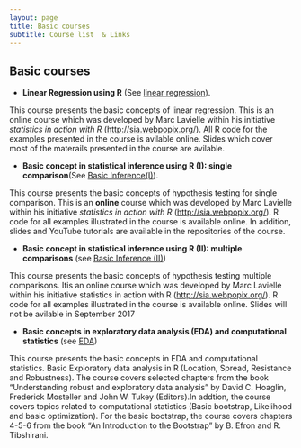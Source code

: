```yaml
---
layout: page
title: Basic courses
subtitle: Course list  & Links
---
```



Basic courses
-------------

-   **Linear Regression using R** (See [linear regression](https://github.com/eR-Biostat/Courses/tree/master/Basic%20courses/Linear%20Regression%20using%20R)).

This course presents the basic concepts of linear regression. This is an online course which was developed by Marc Lavielle within his initiative *statistics in action with R* (http://sia.webpopix.org/). All R code for the examples presented in the course is avilable online. Slides which cover most of the materails presented in the course are avilable.

-   **Basic concept in statistical inference using R (I): single comparison**(See [Basic Inference(I)](https://github.com/eR-Biostat/Courses/tree/master/Basic%20courses)).

This course presents the basic concepts of hypothesis testing for single comparison. This is an **online** course which was developed by Marc Lavielle within his initiative *statistics in action with R* (http://sia.webpopix.org/). R code for all examples illustrated in the course is available online. In addition, slides and YouTube tutorials are available in the repositories of the course.

-   **Basic concept in statistical inference using R (II): multiple comparisons** (see [Basic Inference (II)](https://github.com/eR-Biostat/Courses/tree/master/Basic%20courses))

This course presents the basic concepts of hypothesis testing multiple comparisons. Itis an online course which was developed by Marc Lavielle within his initiative statistics in action with R (http://sia.webpopix.org/). R code for all examples illustrated in the course is available online. Slides will not be avilable in September 2017

-   **Basic concepts in exploratory data analysis (EDA) and computational statistics** (see [EDA](https://github.com/eR-Biostat/Courses/tree/master/Basic%20courses))

This course presents the basic concepts in EDA and computational statistics. Basic Exploratory data analysis in R (Location, Spread, Resistance and Robustness). The course covers selected chapters from the book “Understanding robust and exploratory data analysis” by David C. Hoaglin, Frederick Mosteller and John W. Tukey (Editors).In addtion, the course covers topics related to computational statistics (Basic bootstrap, Likelihood and basic optimization). For the basic bootstrap, the course covers chapters 4-5-6 from the book “An Introduction to the Bootstrap” by B. Efron and R. Tibshirani.

